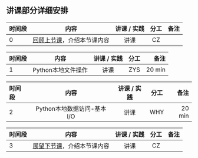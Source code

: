 ## 讲课部分详细安排

|  时间段   |  内容    |   讲课 / 实践   |  分工  |    备注   |
| :---     |   :----:    |   :----:    |    :----:    |       ---: |
|    0     | [回顾上节课](3-FBD.md)，介绍本节课内容     |  讲课    |     CZ     |         |

| 时间段 |          内容      | 讲课 / 实践 | 分工       |        备注        |
| :---   |   :----:    |   :----:    |    :----:    |       ---: |
|   1   |   Python本地文件操作    |    讲课     |   ZYS   |    20 min     |


|时间段   |  内容    | 讲课 / 实践     |  分工  |  备注       |
| :---    |   :----:    |   :----:    |    :----:    | ---: |
|   2    |   Python本地数据访问-基本I/O     |    讲课  |      WHY     |     20 min    |

| 时间段 |                  内容                  | 讲课 / 实践 | 分工 | 备注 |
| :----- | :------------------------------------: | :---------: | :--: | ---: |
|   3   | [展望下节课](5-FBD.md)，介绍本节课内容 |    讲课     |  CZ  |      |

